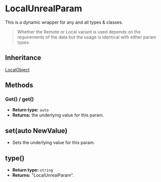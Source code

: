 # LocalUnrealParam

This is a dynamic wrapper for any and all types & classes.

> Whether the Remote or Local variant is used depends on the requirements of the data but the usage is identical with either param types.

## Inheritance
[LocalObject](./localobject.md)

## Methods

### Get() / get()

- **Return type:** `auto`
- **Returns:** the underlying value for this param.

## set(auto NewValue)

- Sets the underlying value for this param.

## type()

- **Return type:** `string`
- **Returns:** "LocalUnrealParam".